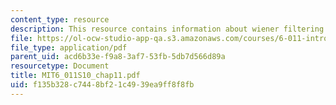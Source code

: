 ```yaml
---
content_type: resource
description: This resource contains information about wiener filtering.
file: https://ol-ocw-studio-app-qa.s3.amazonaws.com/courses/6-011-introduction-to-communication-control-and-signal-processing-spring-2010/f135b328c7448bf21c4939ea9ff8f8fb_MIT6_011S10_chap11.pdf
file_type: application/pdf
parent_uid: acd6b33e-f9a8-3af7-53fb-5db7d566d89a
resourcetype: Document
title: MIT6_011S10_chap11.pdf
uid: f135b328-c744-8bf2-1c49-39ea9ff8f8fb
---
```

